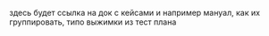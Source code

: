 здесь будет ссылка на док с кейсами
и например мануал, как их группировать, типо выжимки из тест плана